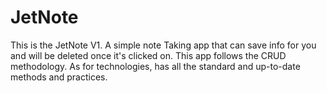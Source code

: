 # JetNote
This is the JetNote V1. A simple note Taking app that can save info for you and will be deleted once it's clicked on. This app follows the 
CRUD methodology. As for technologies, has all the standard and up-to-date methods and practices.

<img align = "left">
